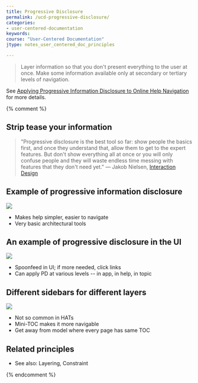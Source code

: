 ```yaml
---
title: Progressive Disclosure
permalink: /ucd-progressive-disclosure/
categories:
- user-centered-documentation
keywords:
course: "User-Centered Documentation"
jtype: notes_user_centered_doc_principles

---
```


> Layer information so that you don't present everything to the user at once. Make some information available only at secondary or tertiary levels of navigation.

See [Applying Progressive Information Disclosure to Online Help Navigation](https://idratherbewriting.com/2012/08/09/applying-progressive-information-disclosure-to-online-help-navigation/) for more details.

{% comment %}
## Strip tease your information

> "Progressive disclosure is the best tool so far: show people the basics first, and once they understand that, allow them to get to the expert features. But don't show everything all at once or you will only confuse people and they will waste endless time messing with features that they don't need yet." &mdash; Jakob Nielsen, <a href="https://www.interaction-design.org/encyclopedia/progressive_disclosure.html">Interaction Design</a>

## Example of progressive information disclosure

<a href="http://help.getharvest.com/harvest/"><img src="/user_centered_doc/media/rasters/harvest2.png"></a>

* Makes help simpler, easier to navigate
* Very basic architectural tools

## An example of progressive disclosure in the UI

<img src="/user_centered_doc/media/rasters/wordpress_pd.png"/>

* Spoonfeed in UI; if more needed, click links
* Can apply PD at various levels -- in app, in help, in topic

## Different sidebars for different layers

<a href="https://support.twitter.com/"><img src="/user_centered_doc/media/rasters/twitter_sidebar2.png"/></a>

* Not so common in HATs
* Mini-TOC makes it more navigable
* Get away from model where every page has same TOC

## Related principles

* See also: Layering, Constraint

{% endcomment %}
